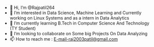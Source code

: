 - 👋 Hi, I’m @Rajpatil264
- 👀 I’m interested in Data Science, Machine Learning and Currently working on Linux Systems and as a intern in Data Analytics
- 🌱 I’m currently learning B.Tech in Computer Science And Technology (TY Student) 
- 💞️ I’m looking to collaborate on Some big Projects On Data Analyzing
- 📫 How to reach me : E-mail-raj2003patil@gmail.com 

<!---
Rajpatil264/Rajpatil264 is a ✨ special ✨ repository because its `README.md` (this file) appears on your GitHub profile.
You can click the Preview link to take a look at your changes.
--->
